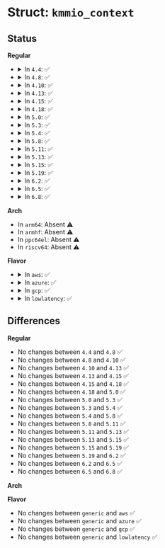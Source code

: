 # Struct: <code>kmmio_context</code>

## Status
<b>Regular</b>
<ul>
<li>
<details>
<summary>In <code>4.4</code>: ✅</summary>

```c
struct kmmio_context {
    struct kmmio_fault_page *fpage;
    struct kmmio_probe *probe;
    long unsigned int saved_flags;
    long unsigned int addr;
    int active;
};
```
</details>
</li>
<li>
<details>
<summary>In <code>4.8</code>: ✅</summary>

```c
struct kmmio_context {
    struct kmmio_fault_page *fpage;
    struct kmmio_probe *probe;
    long unsigned int saved_flags;
    long unsigned int addr;
    int active;
};
```
</details>
</li>
<li>
<details>
<summary>In <code>4.10</code>: ✅</summary>

```c
struct kmmio_context {
    struct kmmio_fault_page *fpage;
    struct kmmio_probe *probe;
    long unsigned int saved_flags;
    long unsigned int addr;
    int active;
};
```
</details>
</li>
<li>
<details>
<summary>In <code>4.13</code>: ✅</summary>

```c
struct kmmio_context {
    struct kmmio_fault_page *fpage;
    struct kmmio_probe *probe;
    long unsigned int saved_flags;
    long unsigned int addr;
    int active;
};
```
</details>
</li>
<li>
<details>
<summary>In <code>4.15</code>: ✅</summary>

```c
struct kmmio_context {
    struct kmmio_fault_page *fpage;
    struct kmmio_probe *probe;
    long unsigned int saved_flags;
    long unsigned int addr;
    int active;
};
```
</details>
</li>
<li>
<details>
<summary>In <code>4.18</code>: ✅</summary>

```c
struct kmmio_context {
    struct kmmio_fault_page *fpage;
    struct kmmio_probe *probe;
    long unsigned int saved_flags;
    long unsigned int addr;
    int active;
};
```
</details>
</li>
<li>
<details>
<summary>In <code>5.0</code>: ✅</summary>

```c
struct kmmio_context {
    struct kmmio_fault_page *fpage;
    struct kmmio_probe *probe;
    long unsigned int saved_flags;
    long unsigned int addr;
    int active;
};
```
</details>
</li>
<li>
<details>
<summary>In <code>5.3</code>: ✅</summary>

```c
struct kmmio_context {
    struct kmmio_fault_page *fpage;
    struct kmmio_probe *probe;
    long unsigned int saved_flags;
    long unsigned int addr;
    int active;
};
```
</details>
</li>
<li>
<details>
<summary>In <code>5.4</code>: ✅</summary>

```c
struct kmmio_context {
    struct kmmio_fault_page *fpage;
    struct kmmio_probe *probe;
    long unsigned int saved_flags;
    long unsigned int addr;
    int active;
};
```
</details>
</li>
<li>
<details>
<summary>In <code>5.8</code>: ✅</summary>

```c
struct kmmio_context {
    struct kmmio_fault_page *fpage;
    struct kmmio_probe *probe;
    long unsigned int saved_flags;
    long unsigned int addr;
    int active;
};
```
</details>
</li>
<li>
<details>
<summary>In <code>5.11</code>: ✅</summary>

```c
struct kmmio_context {
    struct kmmio_fault_page *fpage;
    struct kmmio_probe *probe;
    long unsigned int saved_flags;
    long unsigned int addr;
    int active;
};
```
</details>
</li>
<li>
<details>
<summary>In <code>5.13</code>: ✅</summary>

```c
struct kmmio_context {
    struct kmmio_fault_page *fpage;
    struct kmmio_probe *probe;
    long unsigned int saved_flags;
    long unsigned int addr;
    int active;
};
```
</details>
</li>
<li>
<details>
<summary>In <code>5.15</code>: ✅</summary>

```c
struct kmmio_context {
    struct kmmio_fault_page *fpage;
    struct kmmio_probe *probe;
    long unsigned int saved_flags;
    long unsigned int addr;
    int active;
};
```
</details>
</li>
<li>
<details>
<summary>In <code>5.19</code>: ✅</summary>

```c
struct kmmio_context {
    struct kmmio_fault_page *fpage;
    struct kmmio_probe *probe;
    long unsigned int saved_flags;
    long unsigned int addr;
    int active;
};
```
</details>
</li>
<li>
<details>
<summary>In <code>6.2</code>: ✅</summary>

```c
struct kmmio_context {
    struct kmmio_fault_page *fpage;
    struct kmmio_probe *probe;
    long unsigned int saved_flags;
    long unsigned int addr;
    int active;
};
```
</details>
</li>
<li>
<details>
<summary>In <code>6.5</code>: ✅</summary>

```c
struct kmmio_context {
    struct kmmio_fault_page *fpage;
    struct kmmio_probe *probe;
    long unsigned int saved_flags;
    long unsigned int addr;
    int active;
};
```
</details>
</li>
<li>
<details>
<summary>In <code>6.8</code>: ✅</summary>

```c
struct kmmio_context {
    struct kmmio_fault_page *fpage;
    struct kmmio_probe *probe;
    long unsigned int saved_flags;
    long unsigned int addr;
    int active;
};
```
</details>
</li>
</ul>
<b>Arch</b>
<ul>
<li>
In <code>arm64</code>: Absent ⚠️
</li>
<li>
In <code>armhf</code>: Absent ⚠️
</li>
<li>
In <code>ppc64el</code>: Absent ⚠️
</li>
<li>
In <code>riscv64</code>: Absent ⚠️
</li>
</ul>
<b>Flavor</b>
<ul>
<li>
<details>
<summary>In <code>aws</code>: ✅</summary>

```c
struct kmmio_context {
    struct kmmio_fault_page *fpage;
    struct kmmio_probe *probe;
    long unsigned int saved_flags;
    long unsigned int addr;
    int active;
};
```
</details>
</li>
<li>
<details>
<summary>In <code>azure</code>: ✅</summary>

```c
struct kmmio_context {
    struct kmmio_fault_page *fpage;
    struct kmmio_probe *probe;
    long unsigned int saved_flags;
    long unsigned int addr;
    int active;
};
```
</details>
</li>
<li>
<details>
<summary>In <code>gcp</code>: ✅</summary>

```c
struct kmmio_context {
    struct kmmio_fault_page *fpage;
    struct kmmio_probe *probe;
    long unsigned int saved_flags;
    long unsigned int addr;
    int active;
};
```
</details>
</li>
<li>
<details>
<summary>In <code>lowlatency</code>: ✅</summary>

```c
struct kmmio_context {
    struct kmmio_fault_page *fpage;
    struct kmmio_probe *probe;
    long unsigned int saved_flags;
    long unsigned int addr;
    int active;
};
```
</details>
</li>
</ul>

## Differences
<b>Regular</b>
<ul>
<li>
No changes between <code>4.4</code> and <code>4.8</code> ✅
</li>
<li>
No changes between <code>4.8</code> and <code>4.10</code> ✅
</li>
<li>
No changes between <code>4.10</code> and <code>4.13</code> ✅
</li>
<li>
No changes between <code>4.13</code> and <code>4.15</code> ✅
</li>
<li>
No changes between <code>4.15</code> and <code>4.18</code> ✅
</li>
<li>
No changes between <code>4.18</code> and <code>5.0</code> ✅
</li>
<li>
No changes between <code>5.0</code> and <code>5.3</code> ✅
</li>
<li>
No changes between <code>5.3</code> and <code>5.4</code> ✅
</li>
<li>
No changes between <code>5.4</code> and <code>5.8</code> ✅
</li>
<li>
No changes between <code>5.8</code> and <code>5.11</code> ✅
</li>
<li>
No changes between <code>5.11</code> and <code>5.13</code> ✅
</li>
<li>
No changes between <code>5.13</code> and <code>5.15</code> ✅
</li>
<li>
No changes between <code>5.15</code> and <code>5.19</code> ✅
</li>
<li>
No changes between <code>5.19</code> and <code>6.2</code> ✅
</li>
<li>
No changes between <code>6.2</code> and <code>6.5</code> ✅
</li>
<li>
No changes between <code>6.5</code> and <code>6.8</code> ✅
</li>
</ul>
<b>Arch</b>
<ul>
</ul>
<b>Flavor</b>
<ul>
<li>
No changes between <code>generic</code> and <code>aws</code> ✅
</li>
<li>
No changes between <code>generic</code> and <code>azure</code> ✅
</li>
<li>
No changes between <code>generic</code> and <code>gcp</code> ✅
</li>
<li>
No changes between <code>generic</code> and <code>lowlatency</code> ✅
</li>
</ul>
